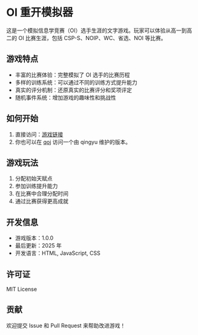 # OI 重开模拟器

这是一个模拟信息学竞赛（OI）选手生涯的文字游戏。玩家可以体验从高一到高二的 OI 比赛生涯，包括 CSP-S、NOIP、WC、省选、NOI 等比赛。

## 游戏特点

- 丰富的比赛体验：完整模拟了 OI 选手的比赛历程
- 多样的训练系统：可以通过不同的训练方式提升能力
- 真实的评分机制：还原真实的比赛评分和奖项评定
- 随机事件系统：增加游戏的趣味性和挑战性

## 如何开始

1. 直接访问：[游戏链接](https://Little09qwq.github.io/oi-remake-game)
2. 你也可以在 [qoj](https://qoj.ac/files/Little09sLife/index.html) 访问一个由 qingyu 维护的版本。

## 游戏玩法

1. 分配初始天赋点
2. 参加训练提升能力
3. 在比赛中合理分配时间
4. 通过比赛获得更高成就

## 开发信息

- 游戏版本：1.0.0
- 最后更新：2025 年
- 开发语言：HTML, JavaScript, CSS

## 许可证

MIT License

## 贡献

欢迎提交 Issue 和 Pull Request 来帮助改进游戏！ 
